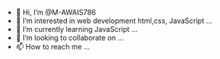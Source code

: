 - 👋 Hi, I’m @M-AWAIS786
- 👀 I’m interested in web development html,css, JavaScript ...
- 🌱 I’m currently learning JavaScript ...
- 💞️ I’m looking to collaborate on ...
- 📫 How to reach me ...

<!---
M-AWAIS786/M-AWAIS786 is a ✨ special ✨ repository because its `README.md` (this file) appears on your GitHub profile.
You can click the Preview link to take a look at your changes.
--->
